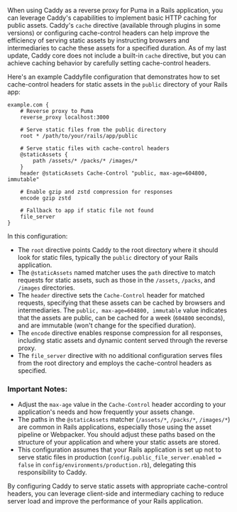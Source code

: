When using Caddy as a reverse proxy for Puma in a Rails application, you can leverage Caddy's capabilities to implement basic HTTP caching for public assets. Caddy's `cache` directive (available through plugins in some versions) or configuring cache-control headers can help improve the efficiency of serving static assets by instructing browsers and intermediaries to cache these assets for a specified duration. As of my last update, Caddy core does not include a built-in `cache` directive, but you can achieve caching behavior by carefully setting cache-control headers.

Here's an example Caddyfile configuration that demonstrates how to set cache-control headers for static assets in the `public` directory of your Rails app:

```Caddyfile
example.com {
    # Reverse proxy to Puma
    reverse_proxy localhost:3000

    # Serve static files from the public directory
    root * /path/to/your/rails/app/public

    # Serve static files with cache-control headers
    @staticAssets {
        path /assets/* /packs/* /images/*
    }
    header @staticAssets Cache-Control "public, max-age=604800, immutable"

    # Enable gzip and zstd compression for responses
    encode gzip zstd

    # Fallback to app if static file not found
    file_server
}
```

In this configuration:

- The `root` directive points Caddy to the root directory where it should look for static files, typically the `public` directory of your Rails application.
- The `@staticAssets` named matcher uses the `path` directive to match requests for static assets, such as those in the `/assets`, `/packs`, and `/images` directories.
- The `header` directive sets the `Cache-Control` header for matched requests, specifying that these assets can be cached by browsers and intermediaries. The `public, max-age=604800, immutable` value indicates that the assets are public, can be cached for a week (`604800` seconds), and are immutable (won't change for the specified duration).
- The `encode` directive enables response compression for all responses, including static assets and dynamic content served through the reverse proxy.
- The `file_server` directive with no additional configuration serves files from the root directory and employs the cache-control headers as specified.

### Important Notes:

- Adjust the `max-age` value in the `Cache-Control` header according to your application's needs and how frequently your assets change.
- The paths in the `@staticAssets` matcher (`/assets/*`, `/packs/*`, `/images/*`) are common in Rails applications, especially those using the asset pipeline or Webpacker. You should adjust these paths based on the structure of your application and where your static assets are stored.
- This configuration assumes that your Rails application is set up not to serve static files in production (`config.public_file_server.enabled = false` in `config/environments/production.rb`), delegating this responsibility to Caddy.

By configuring Caddy to serve static assets with appropriate cache-control headers, you can leverage client-side and intermediary caching to reduce server load and improve the performance of your Rails application.

